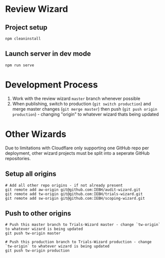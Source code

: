 Review Wizard
=============

Project setup
-------------
```
npm cleaninstall
```

Launch server in dev mode
-------------------------
```
npm run serve
```


Development Process
===================
1. Work with the review wizard `master` branch whenever possible
2. When publishing, switch to production (`git switch production`) and merge master changes (`git merge master`) then push (`git push origin production`) - changing "origin" to whatever wizard thats being updated


Other Wizards
=============
Due to limitations with Cloudflare only supporting one GitHub repo per  deployment, other wizard projects must be split into a seperate GitHub repositories.

Setup all origins
-----------------
```
# Add all other repo origins - if not already present
git remote add aw-origin git@github.com:IEBH/audit-wizard.git
git remote add tw-origin git@github.com:IEBH/trials-wizard.git
git remote add sw-origin git@github.com:IEBH/scoping-wizard.git
```

Push to other origins
---------------------
```
# Push this master branch to Trials-Wizard master - change `tw-origin` to whatever wizard is being updated
git push tw-origin master

# Push this production branch to Trials-Wizard production - change `tw-origin` to whatever wizard is being updated
git push tw-origin production
```
